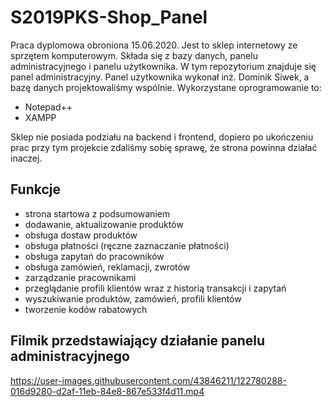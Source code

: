 # S2019PKS-Shop_Panel
Praca dyplomowa obroniona 15.06.2020. Jest to sklep internetowy ze sprzętem komputerowym. Składa się z bazy danych, panelu administracyjnego i panelu użytkownika.
W tym repozytorium znajduje się panel administracyjny. Panel użytkownika wykonał inż. Dominik Siwek, a bazę danych projektowaliśmy wspólnie. 
Wykorzystane oprogramowanie to:
- Notepad++
- XAMPP

Sklep nie posiada podziału na backend i frontend, dopiero po ukończeniu prac przy tym projekcie zdaliśmy sobię sprawę, że strona powinna działać inaczej.

## Funkcje
- strona startowa z podsumowaniem
- dodawanie, aktualizowanie produktów
- obsługa dostaw produktów
- obsługa płatności (ręczne zaznaczanie płatności)
- obsługa zapytań do pracowników
- obsługa zamówień, reklamacji, zwrotów
- zarządzanie pracownikami
- przeglądanie profili klientów wraz z historią transakcji i zapytań
- wyszukiwanie produktów, zamówień, profili klientów
- tworzenie kodów rabatowych

## Filmik przedstawiający działanie panelu administracyjnego
https://user-images.githubusercontent.com/43846211/122780288-016d9280-d2af-11eb-84e8-867e533f4d11.mp4
